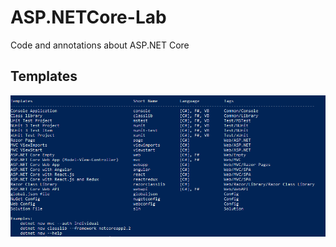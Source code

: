 # ASP.NETCore-Lab
Code and annotations about ASP.NET Core

## Templates

![TemplatesImage](https://github.com/GSoster/ASP.NETCore-Lab/blob/master/images/dotnet-new-help.PNG)

